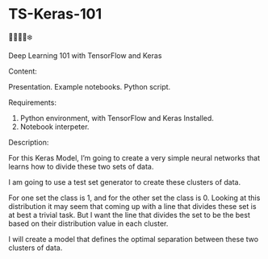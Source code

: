 # TS-Keras-101
👨‍💻🐍🤖❄️

Deep Learning 101 with TensorFlow and Keras

Content:

Presentation.
Example notebooks.
Python script.

Requirements:

1. Python environment, with TensorFlow and Keras Installed.
2. Notebook interpeter.

Description:

For this Keras Model, I’m going to create a very simple neural networks that learns how to divide these two sets of data.

I am going to use a test set generator to create these clusters of data.

For one set the class is 1, and for the other set the class is 0.
Looking at this distribution it may seem that coming up with a line that divides these set is at best a trivial task. But I want the line that divides the set to be the best based on their distribution value in each cluster.

I will create a model that defines the optimal separation between these two clusters of data.
